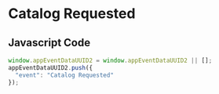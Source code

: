 # Catalog Requested

### 

## Javascript Code
```js
window.appEventDataUUID2 = window.appEventDataUUID2 || [];
appEventDataUUID2.push({
  "event": "Catalog Requested"
});
```




